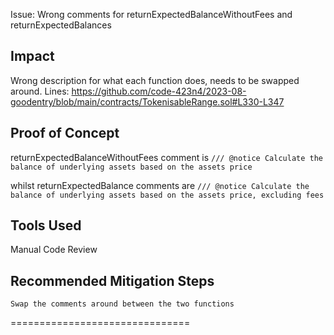 Issue: Wrong comments for returnExpectedBalanceWithoutFees and returnExpectedBalances

## Impact
Wrong description for what each function does, needs to be swapped around.
Lines: https://github.com/code-423n4/2023-08-goodentry/blob/main/contracts/TokenisableRange.sol#L330-L347

## Proof of Concept
returnExpectedBalanceWithoutFees comment is 
`/// @notice Calculate the balance of underlying assets based on the assets price`

whilst returnExpectedBalance comments are
`/// @notice Calculate the balance of underlying assets based on the assets price, excluding fees`

## Tools Used
Manual Code Review

## Recommended Mitigation Steps
`Swap the comments around between the two functions`

===============================